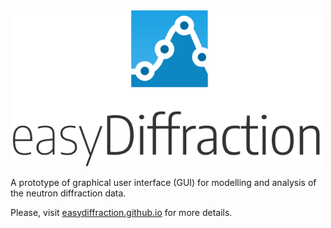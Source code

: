 <img src="https://github.com/easyDiffraction/QmlGuiPrototype/blob/master/Qml/Imports/easyDiffraction/Resources/Icons/Logo.svg" width="500">

A prototype of graphical user interface (GUI) for modelling and analysis of the neutron diffraction data.

Please, visit [easydiffraction.github.io](http://easydiffraction.github.io) for more details.
